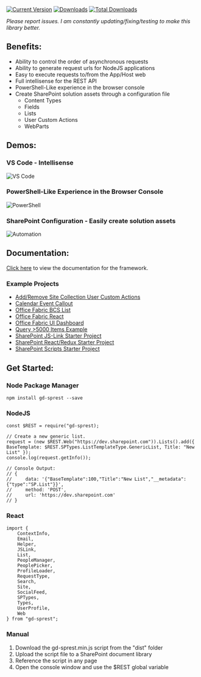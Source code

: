 [![Current Version](https://badge.fury.io/js/gd-sprest.svg)](https://www.npmjs.com/package/gd-sprest)
[![Downloads](https://img.shields.io/npm/dm/gd-sprest.svg)](https://www.npmjs.com/package/gd-sprest)
[![Total Downloads](https://img.shields.io/npm/dt/gd-sprest.svg)](https://www.npmjs.com/package/gd-sprest)

*Please report issues. I am constantly updating/fixing/testing to make this library better.*

## Benefits:
* Ability to control the order of asynchronous requests
* Ability to generate request urls for NodeJS applications
* Easy to execute requests to/from the App/Host web
* Full intellisense for the REST API
* PowerShell-Like experience in the browser console
* Create SharePoint solution assets through a configuration file
    * Content Types
    * Fields
    * Lists
    * User Custom Actions
    * WebParts

## Demos:
### VS Code - Intellisense
![VS Code](https://raw.githubusercontent.com/gunjandatta/sprest/master/images/demo-VSCode.gif)

### PowerShell-Like Experience in the Browser Console
![PowerShell](https://raw.githubusercontent.com/gunjandatta/sprest/master/images/demo-ConsoleWindow.gif)

### SharePoint Configuration - Easily create solution assets
![Automation](https://raw.githubusercontent.com/gunjandatta/sprest/master/images/demo-SPConfig.gif)

## Documentation:
[Click here](https://github.com/gunjandatta/sprest/wiki) to view the documentation for the framework.

### Example Projects
* [Add/Remove Site Collection User Custom Actions](https://github.com/gunjandatta/sprest-sitecustomactions)
* [Calendar Event Callout](https://github.com/gunjandatta/sp-event-callout)
* [Office Fabric BCS List](https://github.com/gunjandatta/sprest-bcs-list)
* [Office Fabric React](https://github.com/gunjandatta/sprest-fabric-react)
* [Office Fabric UI Dashboard](https://github.com/gunjandatta/sprest-list)
* [Query >5000 Items Example](https://github.com/gunjandatta/sprest-large-list)
* [SharePoint JS-Link Starter Project](https://github.com/gunjandatta/sp-jslink)
* [SharePoint React/Redux Starter Project](https://github.com/gunjandatta/sp-react-redux)
* [SharePoint Scripts Starter Project](https://github.com/gunjandatta/sp-scripts)

## Get Started:
### Node Package Manager
```
npm install gd-sprest --save
```
### NodeJS
```
const $REST = require("gd-sprest);

// Create a new generic list.
request = (new $REST.Web("https://dev.sharepoint.com")).Lists().add({ BaseTemplate: $REST.SPTypes.ListTemplateType.GenericList, Title: "New List" });
console.log(request.getInfo());

// Console Output:
// {
//     data: '{"BaseTemplate":100,"Title":"New List","__metadata":{"type":"SP.List"}}',
//     method: 'POST',
//     url: 'https://dev.sharepoint.com'
// }
```
### React
```
import {
    ContextInfo,
    Email,
    Helper,
    JSLink,
    List,
    PeopleManager,
    PeoplePicker,
    ProfileLoader,
    RequestType,
    Search,
    Site,
    SocialFeed,
    SPTypes,
    Types,
    UserProfile,
    Web
} from "gd-sprest";
```
### Manual
1. Download the gd-sprest.min.js script from the "dist" folder
2. Upload the script file to a SharePoint document library
3. Reference the script in any page
4. Open the console window and use the $REST global variable
